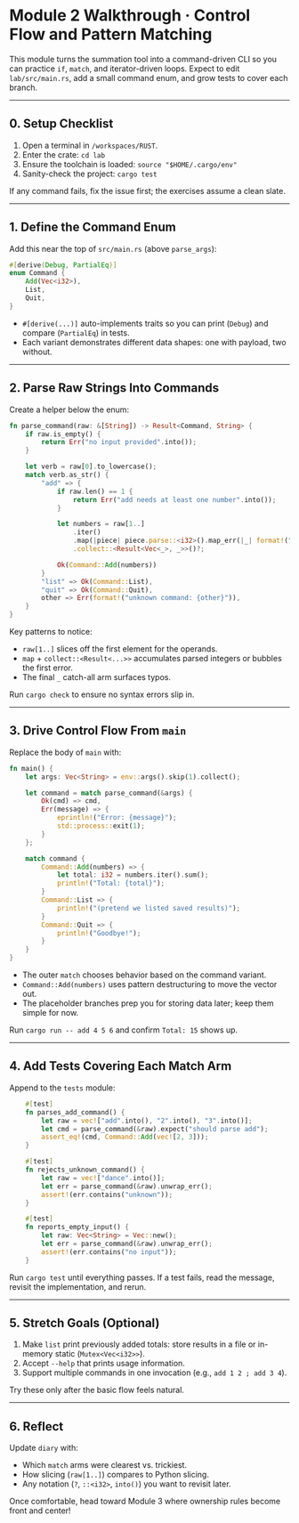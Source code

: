# Module 2 Walkthrough · Control Flow and Pattern Matching

This module turns the summation tool into a command-driven CLI so you can practice `if`, `match`, and iterator-driven loops. Expect to edit `lab/src/main.rs`, add a small command enum, and grow tests to cover each branch.

---

## 0. Setup Checklist

1. Open a terminal in `/workspaces/RUST`.
2. Enter the crate: `cd lab`
3. Ensure the toolchain is loaded: `source "$HOME/.cargo/env"`
4. Sanity-check the project: `cargo test`

If any command fails, fix the issue first; the exercises assume a clean slate.

---

## 1. Define the Command Enum

Add this near the top of `src/main.rs` (above `parse_args`):

```rust
#[derive(Debug, PartialEq)]
enum Command {
    Add(Vec<i32>),
    List,
    Quit,
}
```

- `#[derive(...)]` auto-implements traits so you can print (`Debug`) and compare (`PartialEq`) in tests.
- Each variant demonstrates different data shapes: one with payload, two without.

---

## 2. Parse Raw Strings Into Commands

Create a helper below the enum:

```rust
fn parse_command(raw: &[String]) -> Result<Command, String> {
    if raw.is_empty() {
        return Err("no input provided".into());
    }

    let verb = raw[0].to_lowercase();
    match verb.as_str() {
        "add" => {
            if raw.len() == 1 {
                return Err("add needs at least one number".into());
            }

            let numbers = raw[1..]
                .iter()
                .map(|piece| piece.parse::<i32>().map_err(|_| format!("bad number: {piece}")))
                .collect::<Result<Vec<_>, _>>()?;

            Ok(Command::Add(numbers))
        }
        "list" => Ok(Command::List),
        "quit" => Ok(Command::Quit),
        other => Err(format!("unknown command: {other}")),
    }
}
```

Key patterns to notice:
- `raw[1..]` slices off the first element for the operands.
- `map` + `collect::<Result<...>>` accumulates parsed integers or bubbles the first error.
- The final `_` catch-all arm surfaces typos.

Run `cargo check` to ensure no syntax errors slip in.

---

## 3. Drive Control Flow From `main`

Replace the body of `main` with:

```rust
fn main() {
    let args: Vec<String> = env::args().skip(1).collect();

    let command = match parse_command(&args) {
        Ok(cmd) => cmd,
        Err(message) => {
            eprintln!("Error: {message}");
            std::process::exit(1);
        }
    };

    match command {
        Command::Add(numbers) => {
            let total: i32 = numbers.iter().sum();
            println!("Total: {total}");
        }
        Command::List => {
            println!("(pretend we listed saved results)");
        }
        Command::Quit => {
            println!("Goodbye!");
        }
    }
}
```

- The outer `match` chooses behavior based on the command variant.
- `Command::Add(numbers)` uses pattern destructuring to move the vector out.
- The placeholder branches prep you for storing data later; keep them simple for now.

Run `cargo run -- add 4 5 6` and confirm `Total: 15` shows up.

---

## 4. Add Tests Covering Each Match Arm

Append to the `tests` module:

```rust
    #[test]
    fn parses_add_command() {
        let raw = vec!["add".into(), "2".into(), "3".into()];
        let cmd = parse_command(&raw).expect("should parse add");
        assert_eq!(cmd, Command::Add(vec![2, 3]));
    }

    #[test]
    fn rejects_unknown_command() {
        let raw = vec!["dance".into()];
        let err = parse_command(&raw).unwrap_err();
        assert!(err.contains("unknown"));
    }

    #[test]
    fn reports_empty_input() {
        let raw: Vec<String> = Vec::new();
        let err = parse_command(&raw).unwrap_err();
        assert!(err.contains("no input"));
    }
```

Run `cargo test` until everything passes. If a test fails, read the message, revisit the implementation, and rerun.

---

## 5. Stretch Goals (Optional)

1. Make `list` print previously added totals: store results in a file or in-memory static (`Mutex<Vec<i32>>`).
2. Accept `--help` that prints usage information.
3. Support multiple commands in one invocation (e.g., `add 1 2 ; add 3 4`).

Try these only after the basic flow feels natural.

---

## 6. Reflect

Update `diary` with:
- Which `match` arms were clearest vs. trickiest.
- How slicing (`raw[1..]`) compares to Python slicing.
- Any notation (`?`, `::<i32>`, `into()`) you want to revisit later.

Once comfortable, head toward Module 3 where ownership rules become front and center!
